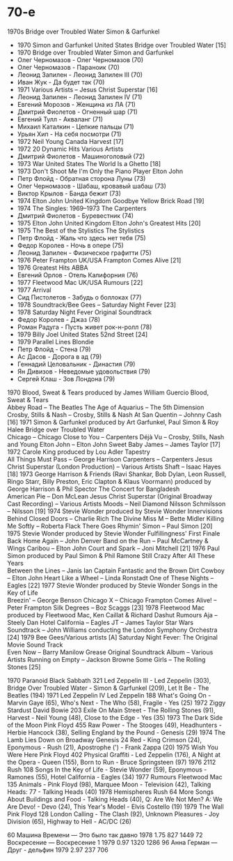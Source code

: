 # 70-е

1970s	Bridge over Troubled Water	Simon & Garfunkel

* 1970	Simon and Garfunkel	United States	Bridge over Troubled Water	[15]
* 1970	Bridge over Troubled Water	Simon and Garfunkel	
* Олег Черномазов - Олег Черномазов (70)
* Олег Черномазов - Параноик (70)
* Леонид Запилен - Леонид Запилен III (70)
* Иван Жук - Да будет так (70)
* 1971	Various Artists	–	Jesus Christ Superstar	[16]
* Леонид Запилен - Леонид Запилен IV (71)
* Евгений Морозов - Женщина из ЛА (71)
* Дмитрий Фиолетов - Огненный шар (71)
* Евгений Тулл - Акваланг  (71)
* Михаил Каталкин - Цепкие пальцы (71)
* Урьян Хип - На себя посмотри (71)
* 1972	Neil Young	Canada	Harvest	[17]
* 1972	20 Dynamic Hits	Various Artists	
* Дмитрий Фиолетов - Машиноголовый (72)
* 1973	War	United States	The World Is a Ghetto	[18]
* 1973	Don't Shoot Me I'm Only the Piano Player	Elton John	
* Петр Флойд - Обратная сторона Луны (73)
* Олег Черномазов - Шабаш, кровавый шабаш (73)
* Виктор Крылов - Банда бежит (73)
* 1974	Elton John	United Kingdom	Goodbye Yellow Brick Road	[19]
* 1974	The Singles: 1969–1973	The Carpenters	
* Дмитрий Фиолетов - Буревестник (74)
* 1975	Elton John	United Kingdom	Elton John's Greatest Hits	[20]
* 1975	The Best of the Stylistics	The Stylistics	
* Петр Флойд - Жаль что здесь нет тебя (75)
* Федор Королев - Ночь в опере (75)
* Леонид Запилен - Физическое графитти (75)
* 1976	Peter Frampton	UK/USA	Frampton Comes Alive	[21]
* 1976	Greatest Hits	ABBA	
* Евгений Орлов - Отель Калифорния (76)
* 1977	Fleetwood Mac	UK/USA	Rumours	[22]
* 1977	Arrival	
* Сид Пистолетов - Забудь о боллоках (77)
* 1978	Soundtrack/Bee Gees	–	Saturday Night Fever	[23]
* 1978	Saturday Night Fever	Original Soundtrack	
* Федор Королев - Джаз (78)
* Роман Радуга - Пусть живет рок-н-ролл (78)
* 1979	Billy Joel	United States	52nd Street	[24]
* 1979	Parallel Lines	Blondie	
* Петр Флойд - Стена (79)
* Ас Дасов - Дорога в ад (79)
* Геннадий Целовальник - Династия (79)
* Ян Дивизов - Неведомые удовольствия (79)
* Сергей Клаш - Зов Лондона (79)

1970	Blood, Sweat & Tears
produced by James William Guercio	Blood, Sweat & Tears	
Abbey Road – The Beatles
The Age of Aquarius – The 5th Dimension
Crosby, Stills & Nash – Crosby, Stills & Nash
At San Quentin – Johnny Cash
[16]
1971	Simon & Garfunkel
produced by Art Garfunkel, Paul Simon & Roy Halee	Bridge over Troubled Water	
Chicago – Chicago
Close to You – Carpenters
Déjà Vu – Crosby, Stills, Nash and Young
Elton John – Elton John
Sweet Baby James – James Taylor
[17]
1972	Carole King
produced by Lou Adler	Tapestry	
All Things Must Pass – George Harrison
Carpenters – Carpenters
Jesus Christ Superstar (London Production) – Various Artists
Shaft – Isaac Hayes
[18]
1973	George Harrison & Friends (Ravi Shankar, Bob Dylan, Leon Russell, Ringo Starr, Billy Preston, Eric Clapton & Klaus Voormann)
produced by George Harrison & Phil Spector	The Concert for Bangladesh	
American Pie – Don McLean
Jesus Christ Superstar (Original Broadway Cast Recording) – Various Artists
Moods – Neil Diamond
Nilsson Schmilsson – Nilsson
[19]
1974	Stevie Wonder
produced by Stevie Wonder	Innervisions	
Behind Closed Doors – Charlie Rich
The Divine Miss M – Bette Midler
Killing Me Softly – Roberta Flack
There Goes Rhymin' Simon – Paul Simon
[20]
1975	Stevie Wonder
produced by Stevie Wonder	Fulfillingness' First Finale	
Back Home Again – John Denver
Band on the Run – Paul McCartney & Wings
Caribou – Elton John
Court and Spark – Joni Mitchell
[21]
1976	Paul Simon
produced by Paul Simon & Phil Ramone	Still Crazy After All These Years	
Between the Lines – Janis Ian
Captain Fantastic and the Brown Dirt Cowboy – Elton John
Heart Like a Wheel – Linda Ronstadt
One of These Nights – Eagles
[22]
1977	Stevie Wonder
produced by Stevie Wonder	Songs in the Key of Life	
Breezin' – George Benson
Chicago X – Chicago
Frampton Comes Alive! – Peter Frampton
Silk Degrees – Boz Scaggs
[23]
1978	Fleetwood Mac
produced by Fleetwood Mac, Ken Caillat & Richard Dashut	Rumours	
Aja – Steely Dan
Hotel California – Eagles
JT – James Taylor
Star Wars Soundtrack – John Williams conducting the London Symphony Orchestra
[24]
1979	Bee Gees/Various artists [A]	Saturday Night Fever: The Original Movie Sound Track	
Even Now – Barry Manilow
Grease Original Soundtrack Album – Various Artists
Running on Empty – Jackson Browne
Some Girls – The Rolling Stones
[25]

1970	Paranoid	Black Sabbath	321	Led Zeppelin III - Led Zeppelin (303), Bridge Over Troubled Water - Simon & Garfunkel (209), Let It Be - The Beatles (194)
1971	Led Zeppelin IV	Led Zeppelin	188	What's Going On - Marvin Gaye (65), Who's Next - The Who (58), Fragile - Yes (25)
1972	Ziggy Stardust	David Bowie	203	Exile On Main Street - The Rolling Stones (91), Harvest - Neil Young (48), Close to the Edge - Yes (35)
1973	The Dark Side of the Moon	Pink Floyd	455	Raw Power - The Stooges (49), Headhunters - Herbie Hancock (38), Selling England by the Pound - Genesis (29)
1974	The Lamb Lies Down on Broadway	Genesis	24	Red - King Crimson (24), Eponymous - Rush (21), Apostrophe (') - Frank Zappa (20)
1975	Wish You Were Here	Pink Floyd	402	Physical Graffiti - Led Zeppelin (176), A Night at the Opera - Queen (155), Born to Run - Bruce Springsteen (97)
1976	2112	Rush	108	Songs In the Key of Life - Stevie Wonder (59), Eponymous - Ramones (55), Hotel California - Eagles (34)
1977	Rumours	Fleetwood Mac	135	Animals - Pink Floyd (98), Marquee Moon - Television (42), Talking Heads: 77 - Talking Heads (40)
1978	Hemispheres	Rush	64	More Songs About Buildings and Food - Talking Heads (40), Q: Are We Not Men? A: We Are Devo! - Devo (24), This Year's Model - Elvis Costello (19)
1979	The Wall	Pink Floyd	128	London Calling - The Clash (92), Unknown Pleasures - Joy Division (65), Highway to Hell - AC/DC (26)

60	Машина Времени — Это было так давно						1978	1.75	827	1449
72	Воскресение — Воскресение 1								1979	0.97	1320	1286
96	Анна Герман — Друг - дельфин							1979	2.97	237	706
